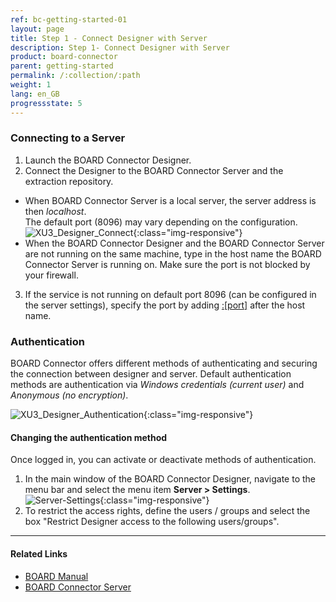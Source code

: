 ```yaml
---
ref: bc-getting-started-01
layout: page
title: Step 1 - Connect Designer with Server 
description: Step 1- Connect Designer with Server
product: board-connector
parent: getting-started
permalink: /:collection/:path
weight: 1
lang: en_GB
progressstate: 5
---
```

### Connecting to a Server
1. Launch the BOARD Connector Designer.
2. Connect the Designer to the BOARD Connector Server and the extraction repository.
- When BOARD Connector Server is a local server, the server address is then *localhost*.<br>
The default port (8096) may vary depending on the configuration.  
![XU3_Designer_Connect](/img/content/board/bc_connect_screen.png){:class="img-responsive"}
- When the BOARD Connector Designer and the BOARD Connector Server are not running on the same machine, type
 in the host name the BOARD Connector Server is running on. Make sure the port is not blocked by your firewall.
3. If the service is not running on default port 8096 (can be configured in the server settings), specify the port by adding [:[port]](../server/ports) after the host name.

### Authentication
BOARD Connector offers different methods of authenticating and securing the connection between 
designer and server. Default authentication methods are authentication via *Windows credentials (current user)* and *Anonymous (no encryption)*.

![XU3_Designer_Authentication](/img/content/board/bc_Designer_Authentication.png){:class="img-responsive"}

#### Changing the authentication method
Once logged in, you can activate or deactivate methods of authentication. <br>
1. In the main window of the BOARD Connector Designer, navigate to the menu bar and select the menu item **Server > Settings**.  
![Server-Settings](/img/content/Server-Settings.png){:class="img-responsive"}
2. To restrict the access rights, define the users / groups and select the box "Restrict Designer access to the following users/groups".

****
#### Related Links
- [BOARD Manual](https://www.boardmanual.com/)
- [BOARD Connector Server](../server)


